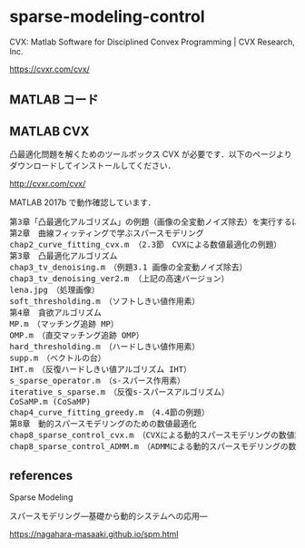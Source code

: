 # sparse-modeling-control

CVX: Matlab Software for Disciplined Convex Programming | CVX Research, Inc.

https://cvxr.com/cvx/

## MATLAB コード

## MATLAB CVX
凸最適化問題を解くためのツールボックス CVX が必要です．以下のページよりダウンロードしてインストールしてください．

http://cvxr.com/cvx/

MATLAB 2017b で動作確認しています．

<pre>
第3章「凸最適化アルゴリズム」の例題（画像の全変動ノイズ除去）を実行するには image processing toolbox が必要です．
第2章　曲線フィッティングで学ぶスパースモデリング
chap2_curve_fitting_cvx.m （2.3節　CVXによる数値最適化の例題）
第3章　凸最適化アルゴリズム
chap3_tv_denoising.m　（例題3.1 画像の全変動ノイズ除去）
chap3_tv_denoising_ver2.m （上記の高速バージョン）
lena.jpg　（処理画像）
soft_thresholding.m　（ソフトしきい値作用素）
第4章　貪欲アルゴリズム
MP.m　（マッチング追跡 MP）
OMP.m　（直交マッチング追跡 OMP）
hard_thresholding.m　（ハードしきい値作用素）
supp.m　（ベクトルの台）
IHT.m　（反復ハードしきい値アルゴリズム IHT）
s_sparse_operator.m　（s-スパース作用素）
iterative_s_sparse.m　（反復s-スパースアルゴリズム）
CoSaMP.m (CoSaMP)
chap4_curve_fitting_greedy.m　（4.4節の例題）
第8章　動的スパースモデリングのための数値最適化
chap8_sparse_control_cvx.m　（CVXによる動的スパースモデリングの数値計算）
chap8_sparse_control_ADMM.m　（ADMMによる動的スパースモデリングの数値計算）
</pre>

## references

Sparse Modeling

スパースモデリング―基礎から動的システムへの応用―

https://nagahara-masaaki.github.io/spm.html

